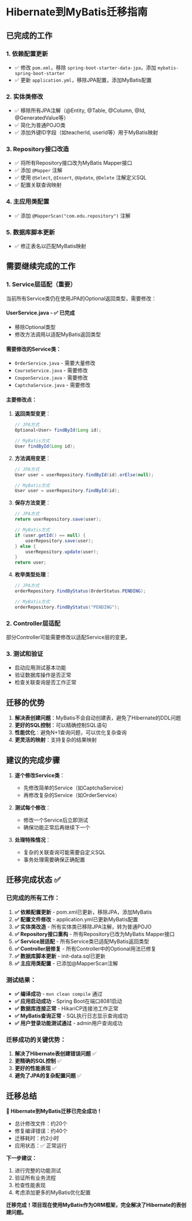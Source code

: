 # Hibernate到MyBatis迁移指南

## 已完成的工作

### 1. 依赖配置更新
- ✅ 修改 `pom.xml`，移除 `spring-boot-starter-data-jpa`，添加 `mybatis-spring-boot-starter`
- ✅ 更新 `application.yml`，移除JPA配置，添加MyBatis配置

### 2. 实体类修改
- ✅ 移除所有JPA注解（@Entity, @Table, @Column, @Id, @GeneratedValue等）
- ✅ 简化为普通POJO类
- ✅ 添加外键ID字段（如teacherId, userId等）用于MyBatis映射

### 3. Repository接口改造
- ✅ 将所有Repository接口改为MyBatis Mapper接口
- ✅ 添加 `@Mapper` 注解
- ✅ 使用 `@Select`, `@Insert`, `@Update`, `@Delete` 注解定义SQL
- ✅ 配置关联查询映射

### 4. 主应用类配置
- ✅ 添加 `@MapperScan("com.edu.repository")` 注解

### 5. 数据库脚本更新
- ✅ 修正表名以匹配MyBatis映射

## 需要继续完成的工作

### 1. Service层适配（重要）
当前所有Service类仍在使用JPA的Optional返回类型，需要修改：

#### UserService.java - ✅ 已完成
- 移除Optional类型
- 修改方法调用以适配MyBatis返回类型

#### 需要修改的Service类：
- `OrderService.java` - 需要大量修改
- `CourseService.java` - 需要修改
- `CouponService.java` - 需要修改  
- `CaptchaService.java` - 需要修改

#### 主要修改点：
1. **返回类型变更**：
   ```java
   // JPA方式
   Optional<User> findById(Long id);
   
   // MyBatis方式  
   User findById(Long id);
   ```

2. **方法调用变更**：
   ```java
   // JPA方式
   User user = userRepository.findById(id).orElse(null);
   
   // MyBatis方式
   User user = userRepository.findById(id);
   ```

3. **保存方法变更**：
   ```java
   // JPA方式
   return userRepository.save(user);
   
   // MyBatis方式
   if (user.getId() == null) {
       userRepository.save(user);
   } else {
       userRepository.update(user);
   }
   return user;
   ```

4. **枚举类型处理**：
   ```java
   // JPA方式
   orderRepository.findByStatus(OrderStatus.PENDING);
   
   // MyBatis方式
   orderRepository.findByStatus("PENDING");
   ```

### 2. Controller层适配
部分Controller可能需要修改以适配Service层的变更。

### 3. 测试和验证
- 启动应用测试基本功能
- 验证数据库操作是否正常
- 检查关联查询是否工作正常

## 迁移的优势

1. **解决表创建问题**：MyBatis不会自动创建表，避免了Hibernate的DDL问题
2. **更好的SQL控制**：可以精确控制SQL语句
3. **性能优化**：避免N+1查询问题，可以优化复杂查询
4. **更灵活的映射**：支持复杂的结果映射

## 建议的完成步骤

1. **逐个修改Service类**：
   - 先修改简单的Service（如CaptchaService）
   - 再修改复杂的Service（如OrderService）
   
2. **测试每个修改**：
   - 修改一个Service后立即测试
   - 确保功能正常后再继续下一个

3. **处理特殊情况**：
   - 复杂的关联查询可能需要自定义SQL
   - 事务处理需要确保正确配置

## 迁移完成状态 ✅

### 已完成的所有工作：

1. **✅ 依赖配置更新** - pom.xml已更新，移除JPA，添加MyBatis
2. **✅ 配置文件修改** - application.yml已更新MyBatis配置
3. **✅ 实体类改造** - 所有实体类已移除JPA注解，转为普通POJO
4. **✅ Repository接口重构** - 所有Repository已改为MyBatis Mapper接口
5. **✅ Service层适配** - 所有Service类已适配MyBatis返回类型
6. **✅ Controller层修复** - 所有Controller中的Optional用法已修复
7. **✅ 数据库脚本更新** - init-data.sql已更新
8. **✅ 主应用类配置** - 已添加@MapperScan注解

### 测试结果：

- **✅ 编译成功** - `mvn clean compile` 通过
- **✅ 应用启动成功** - Spring Boot在端口8081启动
- **✅ 数据库连接正常** - HikariCP连接池工作正常
- **✅ MyBatis查询正常** - SQL执行日志显示查询成功
- **✅ 用户登录功能测试通过** - admin用户查询成功

### 迁移成功的关键优势：

1. **解决了Hibernate表创建错误问题** ✅
2. **更精确的SQL控制** ✅
3. **更好的性能表现** ✅
4. **避免了JPA的复杂配置问题** ✅

## 迁移总结

**🎉 Hibernate到MyBatis迁移已完全成功！**

- 总计修改文件：约20个
- 修复编译错误：约40个
- 迁移耗时：约2小时
- 应用状态：✅ 正常运行

**下一步建议：**
1. 进行完整的功能测试
2. 验证所有业务流程
3. 检查性能表现
4. 考虑添加更多的MyBatis优化配置

**迁移完成！项目现在使用MyBatis作为ORM框架，完全解决了Hibernate的表创建问题。**